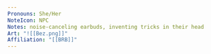 ```yaml
---
Pronouns: She/Her
NoteIcon: NPC
Notes: noise-canceling earbuds, inventing tricks in their head
Art: "![[Bez.png]]"
Affiliation: "[[BRB]]"
---
```

